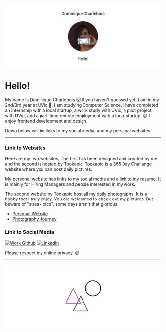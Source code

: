 ![Header Image](images/Header.png)

# Hello!

My name is Dominique Charlebois 🐱 if you haven't guessed yet. I am in my 2nd/3rd year at UVic 🎉. I am studying Computer Science. I have completed an internship with a local startup, a work study with UVic, a pilot project with UVic, and a part-time remote employment with a local startup. 😊 I enjoy frontend development and design. 

Down below will be links to my social media, and my personal websites. 

---

### Link to Websites

Here are my two websites. The first has been designed and created by me and the second is hosted by Tookapic. Tookapic is a 365 Day Challange website where you can post daily pictures.

My personal website has links to my social media and a link to my [resume](http://dominiquecharlebois.com/resume). It is mainly for Hiring Managers and people interested in my work.

The second website by Tookapic host all my daily photographs. It is a hobby that I truly enjoy. You are welcomed to check out my pictures. But beware of "streak pics", some days aren't that glorious. 

* [Personal Website](http://dominiquecharlebois.com/ "Website")
* [Photography Journey](https://tookapic.com/flytewizard "Photography Journey")

### Link to Social Media

[![Work Github](https://img.shields.io/badge/Work%20Github-Dominique%20Charlebois-lightgrey.svg?colorA=373a3c&colorB=9f9f9f&style=flat)](https://github.com/dominiquecharlebois)
[![LinkedIn](https://img.shields.io/badge/LinkedIn-Dominique%20Charlebois-blue.svg?colorA=373a3c&colorB=0077b5&style=flat)](https://www.linkedin.com/in/dominiquecharlebois/)

Please respect my online privacy. 😊

---

<img src="images/Signature.png">
